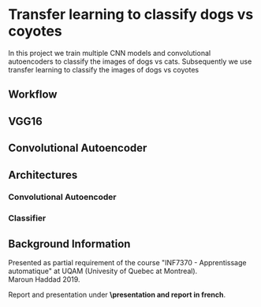 # Transfer learning to classify dogs vs coyotes
 In this project we train multiple CNN models and convolutional autoencoders to classify the images of dogs vs cats. Subsequently we use transfer learning to classify the images of dogs vs coyotes

## Workflow

## VGG16

## Convolutional Autoencoder


## Architectures

### Convolutional Autoencoder

### Classifier


## Background Information
Presented as partial requirement of the course "INF7370 - Apprentissage automatique" at UQAM (Univesity of Quebec at Montreal).  
Maroun Haddad 2019.  

Report and presentation under **\presentation and report in french**.  
